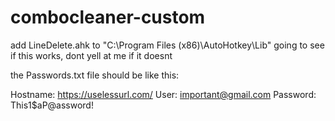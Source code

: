 # combocleaner-custom
add LineDelete.ahk to "C:\Program Files (x86)\AutoHotkey\Lib"
going to see if this works, dont yell at me if it doesnt

the Passwords.txt file should be like this:

Hostname: https://uselessurl.com/
User: important@gmail.com
Password: This1$aP@assword!
